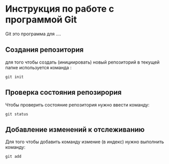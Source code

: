 # Инструкция по работе с  программой Git 

Git это программа для ....

## Создания репозитория

для того чтобы создать (инициировать) новый репозиторий в текущей папке используется команда :
 
  ``` 
  git init
  ```

## Проверка состояния репозирория

Чтобы проверить состояние репозитория нужно ввести команду:

```
git status
```

## Добавление изменений к отслеживанию

Для того чтобы добавить команду измение (в индекс) нужно выполнить команду: 
```
git add
```